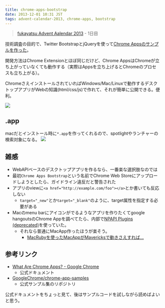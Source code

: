 ```yaml
---
title: chrome-apps-bootstrap
date: 2013-12-01 10:31 JST
tags: advent-calendar-2013, chrome-apps, bootstrap
---
```



> [fukayatsu Advent Aalendar 2013](/2013/11/29/advent-calendar-2013/) - 1日目

技術調査の目的で、Twitter BootstrapとjQueryを使って[Chrome Appsのサンプルを作った](https://github.com/fukayatsu/chrome-apps-bootstrap)。

開発方法はChrome Extensionとほぼ同じだけど、Chrome AppsはChromeが立ち上がっていなくても動作する（実際はAppsを立ち上げるとChromeのプロセスも立ち上がる）。

ChromeさえインストールされていればWindows/Mac/Linuxで動作するデスクトップアプリがWebの知識(html/css/js)で作れて、それが簡単に公開できる。便利。

![](https://raw.github.com/fukayatsu/chrome-apps-bootstrap/master/screenshots/Screen%20Shot%202013-11-30%20at%2021.11.00.png)

## .app
macだとインストール時に`*.app`を作ってくれるので、spotlightやランチャーの検索対象になる。
![](https://raw.github.com/fukayatsu/chrome-apps-bootstrap/master/screenshots/Screen%20Shot%202013-11-30%20at%2021.07.03.png)

## 雑感
- WebAPIベースのデスクトップアプリを作るなら、一番楽な選択肢なのでは
- 最初`Chrome Apps Bootstrap`という名前でChrome Web Storeにアップロードしようとしたら、ガイドライン違反だと警告された
- アプリのviewに`<a href="http://example.com/foo"></a>`とか書いても反応しない
    - `target="_new"`とか`target="_blank"`のように、target属性を指定する必要がある
- Macのmenu barにアイコンがでるようなアプリを作りたくてgoogle hangoutsのChrome Appを調べてたら、内部で[NPAPI Plugins (deprecated)](http://developer.chrome.com/extensions/npapi.html)を使っていた。
    - それなら普通にMacApp作ったほうが楽そう。
        - [MacRubyを使ったMacAppがMavericksで動きさえすれば...](http://stackoverflow.com/questions/19795976/macruby-on-os-x-mavericks)

## 参考リンク
- [What Are Chrome Apps? - Google Chrome](http://developer.chrome.com/apps/about_apps.html)
    - 公式ドキュメント
- [GoogleChrome/chrome-app-samples](https://github.com/GoogleChrome/chrome-app-samples)
    - 公式サンプル集のリポジトリ

公式ドキュメントをちょっと見て、後はサンプルコードを試しながら読めばよいと思う。
